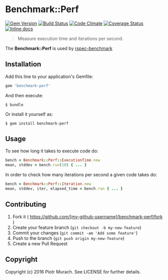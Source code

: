 # Benchmark::Perf

[![Gem Version](https://badge.fury.io/rb/benchmark-perf.svg)][gem]
[![Build Status](https://secure.travis-ci.org/peter-murach/benchmark-perf.svg?branch=master)][travis]
[![Code Climate](https://codeclimate.com/github/peter-murach/benchmark-perf/badges/gpa.svg)][codeclimate]
[![Coverage Status](https://coveralls.io/repos/peter-murach/benchmark-perf/badge.svg)][coverage]
[![Inline docs](http://inch-ci.org/github/peter-murach/benchmark-perf.svg?branch=master)][inchpages]

[gem]: http://badge.fury.io/rb/benchmark-perf
[travis]: http://travis-ci.org/peter-murach/benchmark-perf
[codeclimate]: https://codeclimate.com/github/peter-murach/benchmark-perf
[coverage]: https://coveralls.io/r/peter-murach/benchmark-perf
[inchpages]: http://inch-ci.org/github/peter-murach/benchmark-perf

> Measure execution time and iterations per second.

The **Benchmark::Perf** is used by [rspec-benchmark](https://github.com/peter-murach/rspec-benchmark)

## Installation

Add this line to your application's Gemfile:

```ruby
gem 'benchmark-perf'
```

And then execute:

    $ bundle

Or install it yourself as:

    $ gem install benchmark-perf

## Usage

To see how long it takes to execute code do:

```ruby
bench = Benchmark::Perf::ExecutionTime.new
mean, stddev = bench.run(10) { ... }
```

In order to check how many iterations per second a given code takes do:

```ruby
bench = Benchmark::Perf::Iteration.new
mean, stddev, iter, elapsed_time = bench.run { ... }
```

## Contributing

1. Fork it ( https://github.com/[my-github-username]/benchmark-perf/fork )
2. Create your feature branch (`git checkout -b my-new-feature`)
3. Commit your changes (`git commit -am 'Add some feature'`)
4. Push to the branch (`git push origin my-new-feature`)
5. Create a new Pull Request

## Copyright

Copyright (c) 2016 Piotr Murach. See LICENSE for further details.
